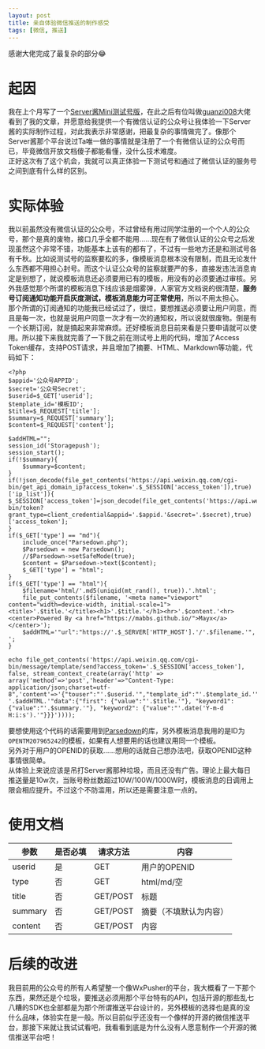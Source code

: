 ```yaml
---
layout: post
title: 亲自体验微信推送的制作感受
tags: [微信, 推送]
---
```


  感谢大佬完成了最复杂的部分😂<!--more-->    
  
# 起因
  我在上个月写了一个[Server酱Mini测试号版](/2021/02/02/serverchan.html)，在此之后有位叫做[guanzi008](https://github.com/guanzi008)大佬看到了我的文章，并愿意给我提供一个有微信认证的公众号让我体验一下Server酱的实际制作过程，对此我表示非常感谢，把最复杂的事情做完了。像那个Server酱那个平台说过Ta唯一做的事情就是注册了一个有微信认证的公众号而已，毕竟微信开放文档傻子都能看懂，没什么技术难度。   
  正好这次有了这个机会，我就可以真正体验一下测试号和通过了微信认证的服务号之间到底有什么样的区别。   

# 实际体验
  我以前虽然没有微信认证的公众号，不过曾经有用过同学注册的一个个人的公众号，那个是真的废物，接口几乎全都不能用……现在有了微信认证的公众号之后发现虽然这个非常不错，功能基本上该有的都有了，不过有一些地方还是和测试号各有千秋。比如说测试号的监察要松的多，像模板消息根本没有限制，而且无论发什么东西都不用担心封号。而这个认证公众号的监察就要严的多，直接发违法消息肯定是别想了，就说模板消息还必须要用已有的模板，用没有的必须要通过审核。另外我感觉那个所谓的模板消息下线应该是烟雾弹，人家官方文档说的很清楚，**服务号订阅通知功能开启灰度测试，模板消息能力可正常使用**，所以不用太担心。   
  那个所谓的订阅通知的功能我已经试过了，很烂，要想推送必须要让用户同意，而且是每一次，也就是说用户同意一次才有一次的通知权，所以说就很废物。倒是有一个长期订阅，就是搞起来非常麻烦。还好模板消息目前来看是只要申请就可以使用。所以接下来我就完善了一下我之前在测试号上用的代码，增加了Access Token缓存，支持POST请求，并且增加了摘要、HTML、Markdown等功能，代码如下：
```
<?php
$appid='公众号APPID';
$secret='公众号Secret';
$userid=$_GET['userid'];
$template_id='模板ID';
$title=$_REQUEST['title'];
$summary=$_REQUEST['summary'];
$content=$_REQUEST['content'];

$addHTML="";
session_id('Storagepush');
session_start();
if(!$summary){
    $summary=$content;
}
if(!json_decode(file_get_contents('https://api.weixin.qq.com/cgi-bin/get_api_domain_ip?access_token='.$_SESSION['access_token']),true)['ip_list']){
$_SESSION['access_token']=json_decode(file_get_contents('https://api.weixin.qq.com/cgi-bin/token?grant_type=client_credential&appid='.$appid.'&secret='.$secret),true)['access_token'];
}
if($_GET['type'] == "md"){
    include_once("Parsedown.php");
    $Parsedown = new Parsedown();
    //$Parsedown->setSafeMode(true);
    $content = $Parsedown->text($content);
    $_GET['type'] = "html";
}
if($_GET['type'] == "html"){
    $filename='html/'.md5(uniqid(mt_rand(), true)).'.html';
    file_put_contents($filename, '<meta name="viewport" content="width=device-width, initial-scale=1"><title>'.$title.'</title><h1>'.$title.'</h1><hr>'.$content.'<hr><center>Powered By <a href="https://mabbs.github.io/">Mayx</a></center>');
    $addHTML='"url":"https://'.$_SERVER['HTTP_HOST'].'/'.$filename.'", ';
}

echo file_get_contents('https://api.weixin.qq.com/cgi-bin/message/template/send?access_token='.$_SESSION['access_token'], false, stream_context_create(array('http' => array('method'=>'post','header'=>"Content-Type: application/json;charset=utf-8",'content'=>'{"touser":"'.$userid.'","template_id":"'.$template_id.'", '.$addHTML.'"data":{"first": {"value":"'.$title.'"}, "keyword1": {"value":"'.$summary.'"}, "keyword2": {"value":"'.date('Y-m-d H:i:s').'"}}}'))));
```
  要想使用这个代码的话需要用到[Parsedown](https://github.com/erusev/parsedown)的库，另外模板消息我用的是ID为`OPENTM207965242`的模板，如果有人想要用的话也建议用同一个模板。   
  另外对于用户的OPENID的获取……想用的话就自己想办法吧，获取OPENID这种事情很简单。   
  从体验上来说应该是吊打Server酱那种垃圾，而且还没有广告。理论上最大每日推送量是10w次，当账号粉丝数超过10W/100W/1000W时，模板消息的日调用上限会相应提升。不过这个不防滥用，所以还是需要注意一点的。   

# 使用文档
| 参数 | 是否必填 | 请求方法 | 内容 |
| - | - | - | - |
| userid | 是 | GET | 用户的OPENID |
| type | 否 | GET | html/md/空 |
| title | 否 | GET/POST | 标题 |
| summary | 否 | GET/POST | 摘要（不填默认为内容） |
| content | 否 | GET/POST | 内容 |

# 后续的改进
  我目前用的公众号的所有人希望整一个像WxPusher的平台，我大概看了一下那个东西，果然还是个垃圾，要推送必须用那个平台特有的API，包括开源的那些乱七八糟的SDK也全部都是为那个所谓推送平台设计的，另外模板的选择也是真的没什么品味，体验实在是一般。所以目前似乎还没有一个像样的开源的微信推送平台，那接下来就让我试试看吧，我看看到底是为什么没有人愿意制作一个开源的微信推送平台吧！
